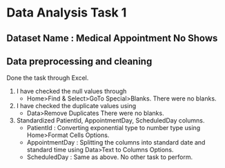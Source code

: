 
# Data Analysis Task 1 



## Dataset Name : Medical Appointment No Shows
## Data preprocessing and cleaning
Done the task through Excel.
1. I have checked the null values through
    - Home>Find & Select>GoTo Special>Blanks.
    There were no blanks.
2. I have checked the duplicate values using
    - Data>Remove Duplicates
    There were no blanks.
3. Standardized PatientId, AppointmentDay, ScheduledDay columns.
   - PatientId : Converting exponential type to number type using
        Home>Format Cells Options.
   - AppointmentDay : Splitting the columns into standard date and standard time using
        Data>Text to Columns Options.
   - ScheduledDay : Same as above.
No other task to perform.